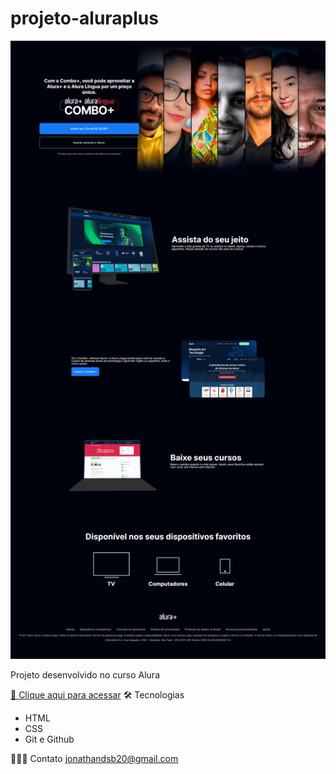 # projeto-aluraplus


![preview](preview.png)

Projeto desenvolvido no curso Alura 


[🔗 Clique aqui para acessar](https://jonathandesb.github.io/projeto-aluraplus/)
🛠️ Tecnologias
- HTML
- CSS
- Git e Github

🧙🏾‍♂️ Contato
jonathandsb20@gmail.com
